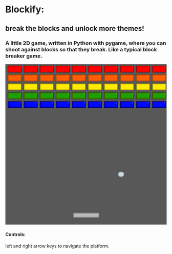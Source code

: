 # Blockify:
## break the blocks and unlock more themes!

### A little 2D game, written in Python with pygame, where you can shoot against blocks so that they break. Like a typical block breaker game.

![Screenshot](resources/images/blockify-example-ingame-screenshot.png)

#### Controls:
left and right arrow keys to navigate the platform.
